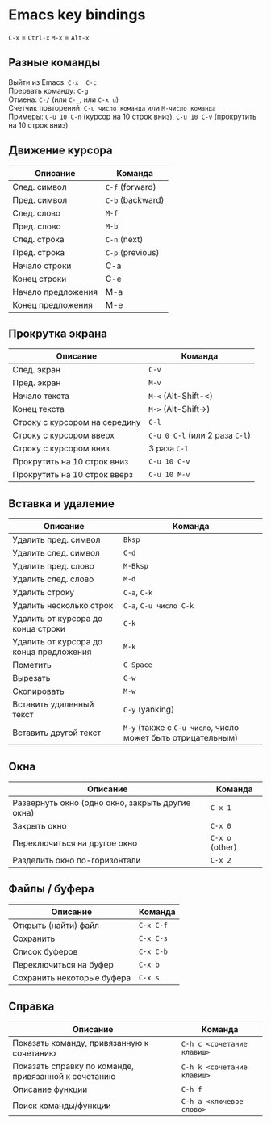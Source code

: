 # Emacs key bindings

`C-x` = `Ctrl-x`
`M-x` = `Alt-x`

## Разные команды
Выйти из Emacs: `C-x  C-c`  
Прервать команду: `C-g`  
Отмена: `C-/` (или `C-_`, или `C-x u`)  
Счетчик повторений: `C-u число команда` или `M-число команда`  
Примеры: `C-u 10 C-n` (курсор на 10 строк вниз), `C-u 10 C-v` (прокрутить на 10 строк вниз)

## Движение курсора
Описание | Команда
----- | -----
След. символ | `C-f` (forward)
Пред. символ | `C-b` (backward)
След. слово | `M-f`
Пред. слово | `M-b`
След. строка | `C-n` (next)
Пред. строка | `C-p` (previous)
Начало строки | C-a
Конец строки | C-e
Начало предложения | M-a
Конец предложения | M-e

## Прокрутка экрана
Описание | Команда
----- | ------
След. экран | `C-v`
Пред. экран | `M-v`
Начало текста | `M-<` (Alt-Shift-<)
Конец текста | `M->` (Alt-Shift->)
Строку с курсором на середину | `C-l`
Строку с курсором вверх  | `C-u 0 C-l` (или 2 раза `C-l`)
Строку с курсором вниз  | 3 раза `C-l`
Прокрутить на 10 строк вниз | `C-u 10 C-v`
Прокрутить на 10 строк вверз | `C-u 10 M-v`

## Вставка и удаление
Описание | Команда
----- | ------
Удалить пред. символ | `Bksp`
Удалить след. символ | `C-d`
Удалить пред. слово | `M-Bksp`
Удалить след. слово | `M-d`
Удалить строку | `C-a`, `C-k`
Удалить несколько строк | `C-a`, `C-u число C-k`
Удалить от курсора до конца строки | `C-k`
Удалить от курсора до конца предложения | `M-k`
Пометить | `C-Space`
Вырезать | `C-w`
Скопировать | `M-w`
Вставить удаленный текст | `C-y` (yanking)
Вставить другой текст | `M-y` (также с `C-u число`, число может быть отрицательным)

## Окна
Описание | Команда
----- | ------
Развернуть окно (одно окно, закрыть другие окна) | `C-x 1`
Закрыть окно | `C-x 0`
Переключиться на другое окно | `C-x o` (other)
Разделить окно по-горизонтали | `C-x 2`

## Файлы / буфера
Описание | Команда
----- | ------
Открыть (найти) файл | `C-x C-f`
Сохранить | `C-x C-s`
Список буферов | `C-x C-b`
Переключиться на буфер | `C-x b`
Сохранить некоторые буфера | `C-x s`

## Справка
Описание | Команда
----- | ------
Показать команду, привязанную к сочетанию | `C-h c <сочетание клавиш>`
Показать справку по команде, привязанной к сочетанию | `C-h k <сочетание клавиш>`
Описание функции | `C-h f`
Поиск команды/функции | `C-h a <ключевое слово>`